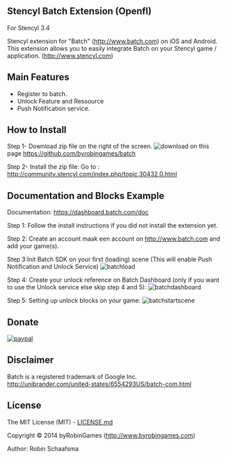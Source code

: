 ## Stencyl Batch Extension (Openfl)

For Stencyl 3.4

Stencyl extension for "Batch" (http://www.batch.com) on iOS and Android. This extension allows you to easily integrate Batch on your Stencyl game / application. (http://www.stencyl.com)

## Main Features

  * Register to batch.
  * Unlock Feature and Ressource
  * Push Notification service.

## How to Install

Step 1- Download zip file on the right of the screen. ![download](http://www.byrobingames.com/stencyl/heyzap/download.png) on this page  https://github.com/byrobingames/batch<br />

Step 2- Install the zip file: Go to : http://community.stencyl.com/index.php/topic,30432.0.html

## Documentation and Blocks Example

Documentation: https://dashboard.batch.com/doc

Step 1: Follow the install instructions if you did not install the extension yet.

Step 2: Create an account maak een account on http://www.batch.com and add your game(s).

Step 3:Init Batch SDK on your first (loading) scene  (This will enable Push Notification and Unlock Service)
![batchload](http://www.byrobingames.com/stencyl/batch/batchloadingscene.jpg)

Step 4: Create your unlock reference on Batch Dashboard (only if you want to use the Unlock service else skip step 4 and 5):
![batchdashboard](http://www.byrobingames.com/stencyl/batch/batchdashboard.jpg)

Step 5: Setting up unlock blocks on your game:
![batchstartscene](http://www.byrobingames.com/stencyl/batch/batchstartscene.jpg)

## Donate

[![paypal](https://www.paypalobjects.com/en_US/i/btn/btn_donateCC_LG.gif)](https://www.paypal.com/cgi-bin/webscr?cmd=_s-xclick&hosted_button_id=HKLGFCAGKBMFL)<br />

## Disclaimer

Batch is a registered trademark of Google Inc. http://unibrander.com/united-states/6554293US/batch-com.html

## License

The MIT License (MIT) - [LICENSE.md](LICENSE.md)

Copyright © 2014 byRobinGames (http://www.byrobingames.com)

Author: Robin Schaafsma
